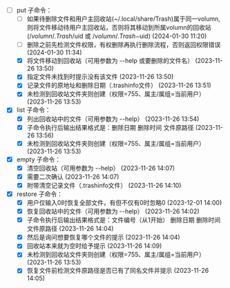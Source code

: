 - [ ] put 子命令：
  - [ ] 如果待删除文件和用户主回收站(~/.local/share/Trash)属于同一volumn, 则将文件移动待用户主回收站，否则将其移动到所属volumn的回收站(/$volumn/.Trash/$uid 或 /$volumn/.Trash-$uid) (2024-01-30 11:20)
  - [ ] 删除之前先检测文件权限，有权删除再执行删除流程，否则返回权限错误 (2024-01-30 11:34)
  - [X] 将文件移动到回收站（可用参数为 --help 或要删除的文件名） (2023-11-26 13:50)
  - [X] 指定文件未找到时提示没有该文件 (2023-11-26 13:50)
  - [X] 记录文件的原地址和删除日期（.trashinfo文件） (2023-11-26 13:51)
  - [X] 未检测到回收站文件夹则创建（权限=755、属主/属组=当前用户） (2023-11-26 13:53)
- [X] list 子命令：
  - [X] 列出回收站中的文件（可用参数为 --help） (2023-11-26 13:54)
  - [X] 子命令执行后输出结果格式是：删除日期 删除时间 文件原路径 (2023-11-26 13:56)
  - [X] 未检测到回收站文件夹则创建（权限=755、属主/属组=当前用户） (2023-11-26 13:53)
- [X] empty 子命令：
  - [X] 清空回收站（可用参数为 --help） (2023-11-26 14:07)
  - [X] 需要二次确认 (2023-11-26 14:07)
  - [X] 附带清空记录文件（.trashinfo文件） (2023-11-26 14:10)
- [X] restore 子命令：
  - [X] 用户仅输入0时恢复全部文件，有但不仅有0时忽略0 (2023-12-01 14:00)
  - [X] 恢复回收站中的文件（可用参数为 --help） (2023-11-26 14:02)
  - [X] 子命令执行后输出结果格式是：文件编号（从1开始） 删除日期 删除时间 文件原路径 (2023-11-26 14:04)
  - [X] 然后是询问想要恢复哪个文件的提示 (2023-11-26 14:04)
  - [X] 回收站本来就为空时给予提示 (2023-11-26 14:09)
  - [X] 未检测到回收站文件夹则创建（权限=755、属主/属组=当前用户） (2023-11-26 13:53)
  - [X] 恢复文件前检测文件原路径是否已有了同名文件并提示 (2023-11-26 14:05)
